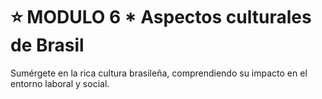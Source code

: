 # :star: MODULO 6 *   Aspectos culturales de Brasil

Sumérgete en la rica cultura brasileña, comprendiendo su impacto en el entorno laboral y social.
